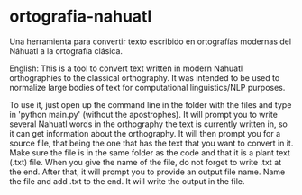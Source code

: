 # ortografia-nahuatl
Una herramienta para convertir texto escribido en ortografías modernas del Náhuatl a la ortografía clásica.

English: 
This is a tool to convert text written in modern Nahuatl orthographies to the classical orthography. It was intended to be used to normalize large bodies of text for computational linguistics/NLP purposes.

To use it, just open up the command line in the folder with the files and type in 'python main.py' (without the apostrophes). It will prompt you to write several Nahuatl words in the orthography the text is currently written in, so it can get information about the orthography. It will then prompt you for a source file, that being the one that has the text that you want to convert in it. Make sure the file is in the same folder as the code and that it is a plant text (.txt) file. When you give the name of the file, do not forget to write .txt at the end. After that, it will prompt you to provide an output file name. Name the file and add .txt to the end. It will write the output in the file.
